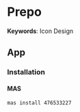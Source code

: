 # Prepo

**Keywords**: Icon Design

## App

### Installation

#### MAS

```sh
mas install 476533227
```
